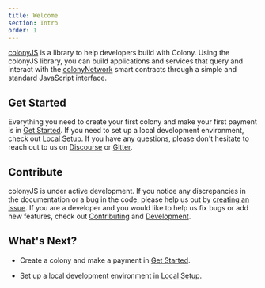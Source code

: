 ```yaml
---
title: Welcome
section: Intro
order: 1
---
```


[colonyJS](https://github.com/JoinColony/colonyJS) is a library to help developers build with Colony. Using the colonyJS library, you can build applications and services that query and interact with the [colonyNetwork](https://github.com/JoinColony/colonyNetwork) smart contracts through a simple and standard JavaScript interface.

## Get Started

Everything you need to create your first colony and make your first payment is in [Get Started](/colonyjs/intro-get-started). If you need to set up a local development environment, check out [Local Setup](/colonyjs/intro-local-setup). If you have any questions, please don't hesitate to reach out to us on [Discourse](https://build.colony.io) or [Gitter](https://gitter.im/JoinColony/colonyJS).

## Contribute

colonyJS is under active development. If you notice any discrepancies in the documentation or a bug in the code, please help us out by [creating an issue](https://github.com/JoinColony/colonyJS/issues). If you are a developer and you would like to help us fix bugs or add new features, check out [Contributing](https://github.com/JoinColony/colonyJS/blob/develop/.github/CONTRIBUTING.md) and [Development](https://github.com/JoinColony/colonyJS/blob/develop/.github/DEVELOPMENT.md).

## What's Next?

* Create a colony and make a payment in [Get Started](/colonyjs/intro-get-started).

* Set up a local development environment in [Local Setup](/colonyjs/intro-local-setup).

